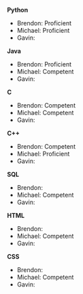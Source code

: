**Python**
- Brendon: Proficient
- Michael: Proficient
- Gavin:
  
**Java**
- Brendon: Proficient
- Michael: Competent
- Gavin:
  
**C**
- Brendon: Competent
- Michael: Competent
- Gavin:
  
**C++**
- Brendon: Competent
- Michael: Proficient
- Gavin:

**SQL**
- Brendon:
- Michael: Competent
- Gavin:

**HTML**
- Brendon:
- Michael: Competent
- Gavin:

**CSS**
- Brendon:
- Michael: Competent
- Gavin:

